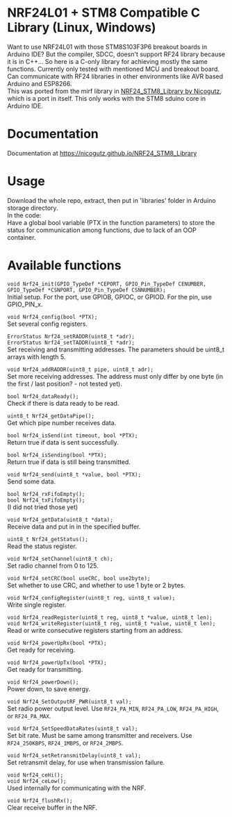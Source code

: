 NRF24L01 + STM8 Compatible C Library (Linux, Windows)
=====================================
Want to use NRF24L01 with those STM8S103F3P6 breakout boards in Arduino IDE? But the compiler, SDCC, doesn't support RF24 library because it is in C++... So here is a C-only library for achieving mostly the same functions. Currently only tested with mentioned MCU and breakout board. Can communicate with RF24 libraries in other environments like AVR based Arduino and ESP8266.  
This was ported from the mirf library in [NRF24_STM8_Library by Nicogutz](https://github.com/nicogutz/NRF24_STM8_Library), which is a port in itself. This only works with the STM8 sduino core in Arduino IDE.

Documentation
=============
Documentation at https://nicogutz.github.io/NRF24_STM8_Library

Usage
=====
Download the whole repo, extract, then put in 'libraries' folder in Arduino storage directory.  
In the code:  
Have a global bool variable (PTX in the function parameters) to store the status for communication among functions, due to lack of an OOP container.

Available functions
===================
`void Nrf24_init(GPIO_TypeDef *CEPORT, GPIO_Pin_TypeDef CENUMBER, GPIO_TypeDef *CSNPORT, GPIO_Pin_TypeDef CSNNUMBER);`  
Initial setup. For the port, use GPIOB, GPIOC, or GPIOD. For the pin, use GPIO_PIN_x.

`void Nrf24_config(bool *PTX);`  
Set several config registers.

`ErrorStatus Nrf24_setRADDR(uint8_t *adr);`  
`ErrorStatus Nrf24_setTADDR(uint8_t *adr);`  
Set receiving and transmitting addresses. The parameters should be uint8_t arrays with length 5.

`void Nrf24_addRADDR(uint8_t pipe, uint8_t adr);`  
Set more receiving addresses. The address must only differ by one byte (in the first / last position? - not tested yet).

`bool Nrf24_dataReady();`  
Check if there is data ready to be read.

`uint8_t Nrf24_getDataPipe();`  
Get which pipe number receives data.

`bool Nrf24_isSend(int timeout, bool *PTX);`  
Return true if data is sent successfully.

`bool Nrf24_isSending(bool *PTX);`  
Return true if data is still being transmitted.

`void Nrf24_send(uint8_t *value, bool *PTX);`  
Send some data.

`bool Nrf24_rxFifoEmpty();`  
`bool Nrf24_txFifoEmpty();`  
(I did not tried those yet)

`void Nrf24_getData(uint8_t *data);`  
Receive data and put in in the specified buffer.

`uint8_t Nrf24_getStatus();`  
Read the status register.

`void Nrf24_setChannel(uint8_t ch);`  
Set radio channel from 0 to 125.

`void Nrf24_setCRC(bool useCRC, bool use2byte);`  
Set whether to use CRC, and whether to use 1 byte or 2 bytes.

`void Nrf24_configRegister(uint8_t reg, uint8_t value);`  
Write single register.

`void Nrf24_readRegister(uint8_t reg, uint8_t *value, uint8_t len);`  
`void Nrf24_writeRegister(uint8_t reg, uint8_t *value, uint8_t len);`  
Read or write consecutive registers starting from an address.

`void Nrf24_powerUpRx(bool *PTX);`  
Get ready for receiving.

`void Nrf24_powerUpTx(bool *PTX);`  
Get ready for transmitting.

`void Nrf24_powerDown();`  
Power down, to save energy.

`void Nrf24_SetOutputRF_PWR(uint8_t val);`  
Set radio power output level. Use `RF24_PA_MIN`, `RF24_PA_LOW`, `RF24_PA_HIGH`, or `RF24_PA_MAX`.

`void Nrf24_SetSpeedDataRates(uint8_t val);`  
Set bit rate. Must be same among transmitter and receivers. Use `RF24_250KBPS`, `RF24_1MBPS`, or `RF24_2MBPS`.

`void Nrf24_setRetransmitDelay(uint8_t val);`  
Set retransmit delay, for use when transmission failure.

`void Nrf24_ceHi();`  
`void Nrf24_ceLow();`  
Used internally for communicating with the NRF.

`void Nrf24_flushRx();`  
Clear receive buffer in the NRF.

